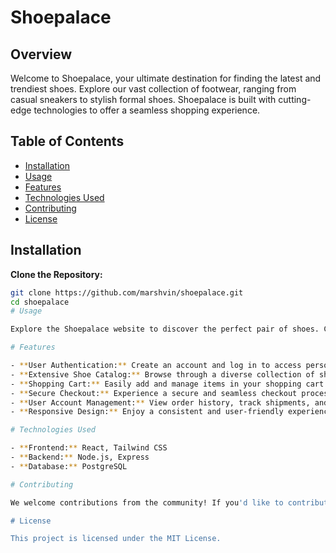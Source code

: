 # Shoepalace

## Overview

Welcome to Shoepalace, your ultimate destination for finding the latest and trendiest shoes. Explore our vast collection of footwear, ranging from casual sneakers to stylish formal shoes. Shoepalace is built with cutting-edge technologies to offer a seamless shopping experience.

## Table of Contents

- [Installation](#installation)
- [Usage](#usage)
- [Features](#features)
- [Technologies Used](#technologies-used)
- [Contributing](#contributing)
- [License](#license)

## Installation

 **Clone the Repository:**

   ```bash
   git clone https://github.com/marshvin/shoepalace.git
   cd shoepalace
# Usage

Explore the Shoepalace website to discover the perfect pair of shoes. Create an account to unlock additional features like order tracking and wishlists. Enjoy a hassle-free shopping experience with our secure checkout process.

# Features

- **User Authentication:** Create an account and log in to access personalized features.
- **Extensive Shoe Catalog:** Browse through a diverse collection of shoes for every occasion.
- **Shopping Cart:** Easily add and manage items in your shopping cart.
- **Secure Checkout:** Experience a secure and seamless checkout process.
- **User Account Management:** View order history, track shipments, and manage personal details.
- **Responsive Design:** Enjoy a consistent and user-friendly experience across various devices.

# Technologies Used

- **Frontend:** React, Tailwind CSS
- **Backend:** Node.js, Express
- **Database:** PostgreSQL

# Contributing

We welcome contributions from the community! If you'd like to contribute to Shoepalace, please follow the [contributing guidelines](CONTRIBUTING.md).

# License

This project is licensed under the MIT License.
